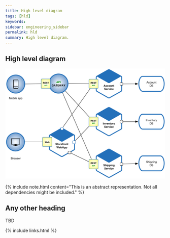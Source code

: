 ```yaml
---
title: High level diagram
tags: [hld]
keywords:
sidebar: engineering_sidebar
permalink: hld
summary: High level diagram.
---
```


## High level diagram

<div class="text-center">
<img src="resources/architecture/hld/hld.png" />
</div>

{% include note.html content="This is an abstract representation. Not all dependencies might be included." %}

## Any other heading
TBD

{% include links.html %}
